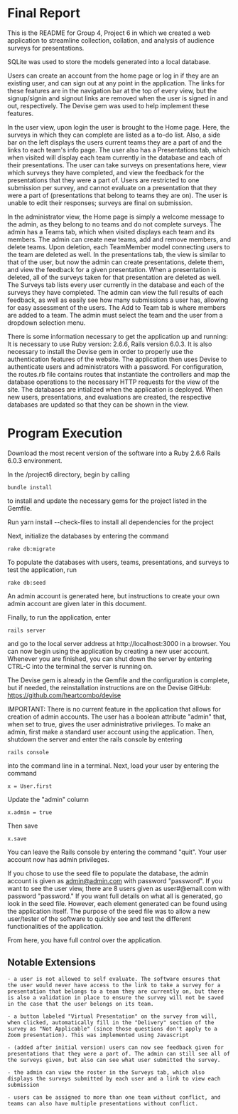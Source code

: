 # Final Report

This is the README for Group 4, Project 6 in which we created a web application to streamline collection, collation, and analysis of audience surveys for presentations.

SQLite was used to store the models generated into a local database.

Users can create an account from the home page or log in if they are an existing user, and can sign out at any point in the application. The links for these features are in the navigation bar at the top of every view, but the signup/signin and signout links are removed when the user is signed in and out, respectively. The Devise gem was used to help implement these features.

In the user view, upon login the user is brought to the Home page. Here, the surveys in which they can complete are listed as a to-do list. Also, a side bar on the left displays the users current teams they are a part of and the links to each team's info page. The user also has a Presentations tab, which when visited will display each team currently in the database and each of their presentations. The user can take surveys on presentations here, view which surveys they have completed, and view the feedback for the presentations that they were a part of. Users are restricted to one submission per survey, and cannot evaluate on a presentation that they were a part of (presentations that belong to teams they are on). The user is unable to edit their responses; surveys are final on submission.


In the administrator view, the Home page is simply a welcome message to the admin, as they belong to no teams and do not complete surveys. The admin has a Teams tab, which when visited displays each team and its members. The admin can create new teams, add and remove members, and delete teams. Upon deletion, each TeamMember model connecting users to the team are deleted as well. In the presentations tab, the view is similar to that of the user, but now the admin can create presentations, delete them, and view the feedback for a given presentation. When a presentation is deleted, all of the surveys taken for that presentation are deleted as well. The Surveys tab lists every user currently in the database and each of the surveys they have completed. The admin can view the full results of each feedback, as well as easily see how many submissions a user has, allowing for easy assessment of the users. The Add to Team tab is where members are added to a team. The admin must select the team and the user from a dropdown selection menu.

There is some information necessary to get the application up and running:
It is necessary to use Ruby version: 2.6.6, Rails version 6.0.3. It is also necessary to install the Devise gem in order to properly use the authentication features of the website. The application then uses Devise to authenticate users and administrators with a password. For configuration, the routes.rb file contains routes that instantiate the controllers and map the database operations to the necessary HTTP requests for the view of the site. The databases are intialized when the application is deployed. When new users, presentations, and evaluations are created, the respective databases are updated so that they can be shown in the view. 

# Program Execution

Download the most recent version of the software into a Ruby 2.6.6 Rails 6.0.3 environment.

In the /project6 directory, begin by calling

    bundle install

to install and update the necessary gems for the project listed in the Gemfile.

Run 
    yarn install --check-files
to install all dependencies for the project

Next, initialize the databases by entering the command

    rake db:migrate

To populate the databases with users, teams, presentations, and surveys to test the application, run
    
    rake db:seed

An admin account is generated here, but instructions to create your own admin account are given later in this document.

Finally, to run the application, enter

    rails server

and go to the local server address at http://localhost:3000 in a browser. You can now begin using the application by creating a new user account. Whenever you are finished, you can shut down the server by entering CTRL-C into the terminal the server is running on. 

The Devise gem is already in the Gemfile and the configuration is complete, but if needed, the reinstallation instructions are on the Devise GitHub: https://github.com/heartcombo/devise 

IMPORTANT: There is no current feature in the application that allows for creation of admin accounts. The user has a boolean attribute "admin" that, when set to true, gives the user administrative privileges. To make an admin, first make a standard user account using the application. Then, shutdown the server and enter the rails console by entering

    rails console

into the command line in a terminal. Next, load your user by entering the command

    x = User.first

Update the "admin" column

    x.admin = true

Then save

    x.save

You can leave the Rails console by entering the command "quit".
Your user account now has admin privileges.

If you chose to use the seed file to populate the database, the admin account is given as admin@admin.com with password "password". If you want to see the user view, there are 8 users given as user#@email.com with password "password." If you want full details on what all is generated, go look in the seed file. However, each element generated can be found using the application itself. The purpose of the seed file was to allow a new user/tester of the software to quickly see and test the different functionalities of the application.

From here, you have full control over the application.

## Notable Extensions
    - a user is not allowed to self evaluate. The software ensures that the user would never have access to the link to take a survey for a presentation that belongs to a team they are currently on, but there is also a validation in place to ensure the survey will not be saved in the case that the user belongs on its team.

    - a button labeled "Virtual Presentation" on the survey from will, when clicked, automatically fill in the "Delivery" section of the survey as "Not Applicable" (since those questions don't apply to a Zoom presentation). This was implemented using Javascript

    - (added after initial version) users can now see feedback given for presentations that they were a part of. The admin can still see all of the surveys given, but also can see what user submitted the survey.

    - the admin can view the roster in the Surveys tab, which also displays the surveys submitted by each user and a link to view each submission

    - users can be assigned to more than one team without conflict, and teams can also have multiple presentations without conflict.

